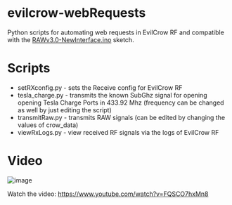 # evilcrow-webRequests
Python scripts for automating web requests in EvilCrow RF and compatible with the [RAWv3.0-NewInterface.ino](https://github.com/joelsernamoreno/EvilCrow-RF/tree/main/EvilCrowRF-RAWv2/RAWv3.0-NewInterface) sketch.

# Scripts
- setRXconfig.py - sets the Receive config for EvilCrow RF
- tesla_charge.py - transmits the known SubGhz signal for opening opening Tesla Charge Ports in 433.92 Mhz (frequency can be changed as well by just editing the script)
- transmitRaw.py - transmits RAW signals (can be edited by changing the values of crow_data)
- viewRxLogs.py - view received RF signals via the logs of EvilCrow  RF

# Video
![image](https://user-images.githubusercontent.com/3483615/199401128-275b43cc-fffd-4b2f-aae7-77b50a4626c6.png)

Watch the video: https://www.youtube.com/watch?v=FQSCO7hxMn8
